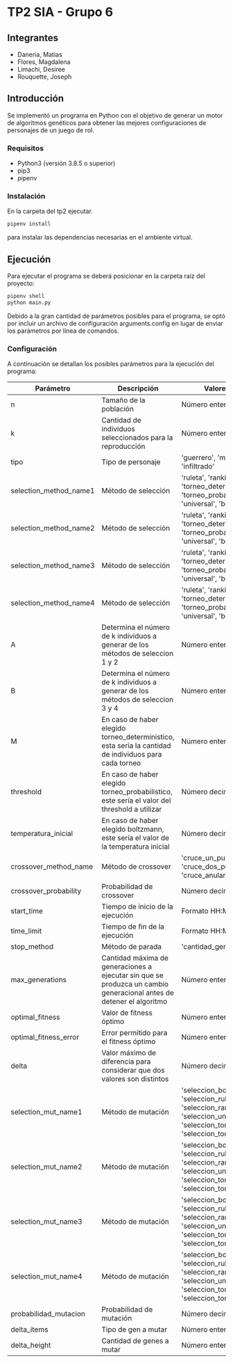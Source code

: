 # TP2 SIA - Grupo 6

## Integrantes
- Daneria, Matias
- Flores, Magdalena
- Limachi, Desiree
- Rouquette, Joseph

## Introducción

Se implementó un programa en Python con el objetivo de generar un motor de algoritmos genéticos para obtener las mejores configuraciones de personajes de un juego de rol.

### Requisitos

- Python3 (versión 3.8.5 o superior)
- pip3
- pipenv

### Instalación

En la carpeta del tp2 ejecutar.
```sh
pipenv install
```
para instalar las dependencias necesarias en el ambiente virtual.

## Ejecución

Para ejecutar el programa se deberá posicionar en la carpeta raíz del proyecto: 
```python
pipenv shell
python main.py
```

Debido a la gran cantidad de parámetros posibles para el programa, se optó por incluir un archivo de configuración arguments.config en lugar de enviar los parámetros por línea de comandos.

### Configuración

A continuación se detallan los posibles parámetros para la ejecución del programa:

| Parámetro              | Descripción                                                                                                         | Valores soportados                                                                                                                                          |
|------------------------|---------------------------------------------------------------------------------------------------------------------|-------------------------------------------------------------------------------------------------------------------------------------------------------------|
| n                      | Tamaño de la población                                                                                              | Número entero                                                                                                                                               |
| k                      | Cantidad de individuos seleccionados para la reproducción                                                           | Número entero                                                                                                                                               |
| tipo                   | Tipo de personaje                                                                                                   | 'guerrero', 'mago', 'arquero', 'infiltrado'                                                                                                                 |
| selection_method_name1 | Método de selección                                                                                                 | 'ruleta', 'ranking', 'torneo_deterministico', 'torneo_probabilistico', 'universal', 'boltzmann'                                                             |
| selection_method_name2 | Método de selección                                                                                                 | 'ruleta', 'ranking', 'torneo_deterministico', 'torneo_probabilistico', 'universal', 'boltzmann'                                                             |
| selection_method_name3 | Método de selección                                                                                                 | 'ruleta', 'ranking', 'torneo_deterministico', 'torneo_probabilistico', 'universal', 'boltzmann'                                                             |
| selection_method_name4 | Método de selección                                                                                                 | 'ruleta', 'ranking', 'torneo_deterministico', 'torneo_probabilistico', 'universal', 'boltzmann'                                                             |
| A                      | Determina el número de k individuos a generar de los métodos de seleccion 1 y 2                                     | Número entero                                                                                                                                               |
| B                      | Determina el número de k individuos a generar de los métodos de seleccion 3 y 4                                     | Número entero                                                                                                                                               |
| M                      | En caso de haber elegido torneo_deterministico, esta sería la cantidad de individuos para cada torneo               | Número entero                                                                                                                                               |
| threshold              | En caso de haber elegido torneo_probabilistico, este sería el valor del threshold a utilizar                        | Número decimal entre 0.5 y 1                                                                                                                                |
| temperatura_inicial    | En caso de haber elegido boltzmann, este sería el valor de la temperatura inicial                                   | Número decimal entre 0 y 1                                                                                                                                  |
| crossover_method_name  | Método de crossover                                                                                                 | 'cruce_un_punto', 'cruce_dos_puntos', 'cruce_anular', 'cruce_uniforme'                                                                                      |
| crossover_probability  | Probabilidad de crossover                                                                                           | Número decimal entre 0 y 1                                                                                                                                  |
| start_time             | Tiempo de inicio de la ejecución                                                                                    | Formato HH:MM:SS                                                                                                                                            |
| time_limit             | Tiempo de fin de la ejecución                                                                                       | Formato HH:MM:SS                                                                                                                                            |
| stop_method            | Método de parada                                                                                                    | 'cantidad_generaciones'                                                                                                                                     |
| max_generations        | Cantidad máxima de generaciones a ejecutar sin que se produzca un cambio generacional antes de detener el algoritmo | Número entero                                                                                                                                               |
| optimal_fitness        | Valor de fitness óptimo                                                                                             | Número entero                                                                                                                                               |
| optimal_fitness_error  | Error permitido para el fitness óptimo                                                                              | Número entero                                                                                                                                               |
| delta                  | Valor máximo de diferencia para considerar que dos valores son distintos                                            | Número decimal entre 0 y 1                                                                                                                                  |
| selection_mut_name1    | Método de mutación                                                                                                  | 'seleccion_boltzmann', 'seleccion_ruleta', 'seleccion_ranking', 'seleccion_universal', 'seleccion_torneo_deterministico', 'seleccion_torneo_probabilistico' |
| selection_mut_name2    | Método de mutación                                                                                                  | 'seleccion_boltzmann', 'seleccion_ruleta', 'seleccion_ranking', 'seleccion_universal', 'seleccion_torneo_deterministico', 'seleccion_torneo_probabilistico' |
| selection_mut_name3    | Método de mutación                                                                                                  | 'seleccion_boltzmann', 'seleccion_ruleta', 'seleccion_ranking', 'seleccion_universal', 'seleccion_torneo_deterministico', 'seleccion_torneo_probabilistico' |
| selection_mut_name4    | Método de mutación                                                                                                  | 'seleccion_boltzmann', 'seleccion_ruleta', 'seleccion_ranking', 'seleccion_universal', 'seleccion_torneo_deterministico', 'seleccion_torneo_probabilistico' |
| probabilidad_mutacion  | Probabilidad de mutación                                                                                            | Número decimal entre 0 y 1                                                                                                                                  |
| delta_items            | Tipo de gen a mutar                                                                                                 | Número entero                                                                                                                                               |
| delta_height           | Cantidad de genes a mutar                                                                                           | Número entero                                                                                                                                               |